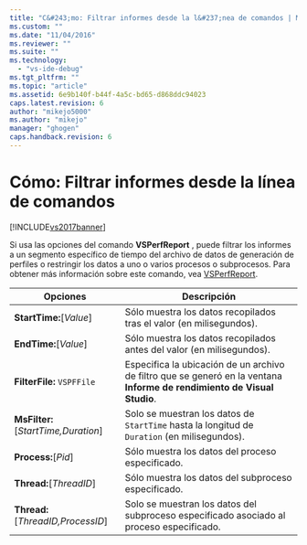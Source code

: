 ```yaml
---
title: "C&#243;mo: Filtrar informes desde la l&#237;nea de comandos | Microsoft Docs"
ms.custom: ""
ms.date: "11/04/2016"
ms.reviewer: ""
ms.suite: ""
ms.technology: 
  - "vs-ide-debug"
ms.tgt_pltfrm: ""
ms.topic: "article"
ms.assetid: 6e9b140f-b44f-4a5c-bd65-d868ddc94023
caps.latest.revision: 6
author: "mikejo5000"
ms.author: "mikejo"
manager: "ghogen"
caps.handback.revision: 6
---
```

# C&#243;mo: Filtrar informes desde la l&#237;nea de comandos
[!INCLUDE[vs2017banner](../code-quality/includes/vs2017banner.md)]

Si usa las opciones del comando **VSPerfReport** , puede filtrar los informes a un segmento específico de tiempo del archivo de datos de generación de perfiles o restringir los datos a uno o varios procesos o subprocesos.  Para obtener más información sobre este comando, vea [VSPerfReport](../profiling/vsperfreport.md).  
  
|Opciones|Descripción|  
|--------------|-----------------|  
|**StartTime:**\[*Value*\]|Sólo muestra los datos recopilados tras el valor \(en milisegundos\).|  
|**EndTime:**\[*Value*\]|Sólo muestra los datos recopilados antes del valor \(en milisegundos\).|  
|**FilterFile:** `VSPFFile`|Especifica la ubicación de un archivo de filtro que se generó en la ventana **Informe de rendimiento de Visual Studio**.|  
|**MsFilter:**\[*StartTime,Duration*\]|Solo se muestran los datos de `StartTime` hasta la longitud de `Duration` \(en milisegundos\).|  
|**Process:**\[*Pid*\]|Sólo muestra los datos del proceso especificado.|  
|**Thread:**\[*ThreadID*\]|Sólo muestra los datos del subproceso especificado.|  
|**Thread:**\[*ThreadID,ProcessID*\]|Solo se muestran los datos del subproceso especificado asociado al proceso especificado.|
